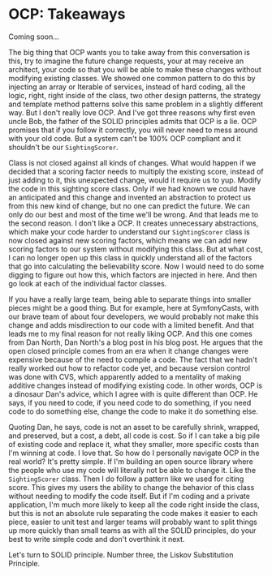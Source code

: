 # OCP: Takeaways

Coming soon...

The big thing that OCP wants you to take away from this conversation is this, try to
imagine the future change requests, your at may receive an architect, your code so
that you will be able to make these changes without modifying existing classes. We
showed one common pattern to do this by injecting an array or Iterable of services,
instead of hard coding, all the logic, right, right inside of the class, two other
design patterns, the strategy and template method patterns solve this same problem in
a slightly different way. But I don't really love OCP. And I've got three reasons why
first even uncle Bob, the father of the SOLID principles admits that OCP is a lie.
OCP promises that if you follow it correctly, you will never need to mess around with
your old code. But a system can't be 100% OCP compliant and it shouldn't be our
`SightingScorer`.

Class is not closed against all kinds of changes. What would happen if we decided
that a scoring factor needs to multiply the existing score, instead of just adding to
it, this unexpected change, would it require us to yup. Modify the code in this
sighting score class. Only if we had known we could have an anticipated and this
change and invented an abstraction to protect us from this new kind of change, but no
one can predict the future. We can only do our best and most of the time we'll be
wrong. And that leads me to the second reason. I don't like a OCP. It creates
unnecessary abstractions, which make your code harder to understand our `SightingScorer`
class is now closed against new scoring factors, which means we can add new scoring
factors to our system without modifying this class. But at what cost, I can no longer
open up this class in quickly understand all of the factors that go into calculating
the believability score. Now I would need to do some digging to figure out how this,
which factors are injected in here. And then go look at each of the individual factor
classes.

If you have a really large team, being able to separate things into smaller pieces
might be a good thing. But for example, here at SymfonyCasts, with our brave team of
about four developers, we would probably not make this change and adds misdirection
to our code with a limited benefit. And that leads me to my final reason for not
really liking OCP. And this one comes from Dan North, Dan North's a blog post in his
blog post. He argues that the open closed principle comes from an era when it change
changes were expensive because of the need to compile a code. The fact that we hadn't
really worked out how to refactor code yet, and because version control was done with
CVS, which apparently added to a mentality of making additive changes instead of
modifying existing code. In other words, OCP is a dinosaur Dan's advice, which I
agree with is quite different than OCP. He says, if you need to code, if you need
code to do something, if you need code to do something else, change the code to make
it do something else.

Quoting Dan, he says, code is not an asset to be carefully shrink, wrapped, and
preserved, but a cost, a debt, all code is cost. So if I can take a big pile of
existing code and replace it, what they smaller, more specific costs than I'm winning
at code. I love that. So how do I personally navigate OCP in the real world? It's
pretty simple. If I'm building an open source library where the people who use my
code will literally not be able to change it. Like the `SightingScorer` class. Then I do
follow a pattern like we used for citing score. This gives my users the ability to
change the behavior of this class without needing to modify the code itself. But if
I'm coding and a private application, I'm much more likely to keep all the code right
inside the class, but this is not an absolute rule separating the code makes it
easier to each piece, easier to unit test and larger teams will probably want to
split things up more quickly than small teams as with all the SOLID principles, do
your best to write simple code and don't overthink it next.

Let's turn to SOLID principle. Number three, the Liskov Substitution Principle.

